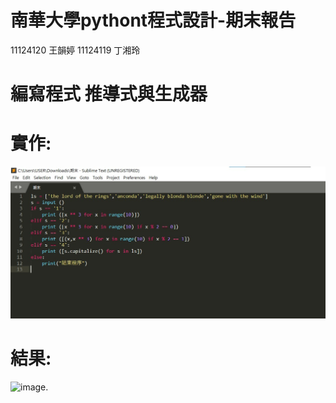 # 南華大學pythont程式設計-期末報告
11124120 王韻婷 11124119 丁湘玲
# 編寫程式 推導式與生成器
# 實作:
![image](https://github.com/lkjhgfmnbvcx/-/blob/main/%E8%9E%A2%E5%B9%95%E6%93%B7%E5%8F%96%E7%95%AB%E9%9D%A2%202024-06-09%20231418.jpg)

# 結果:
![image]().
